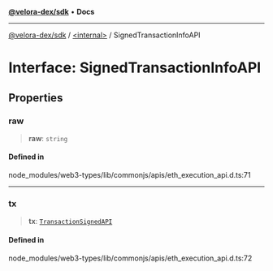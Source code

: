 [**@velora-dex/sdk**](../../README.md) • **Docs**

***

[@velora-dex/sdk](../../globals.md) / [\<internal\>](../README.md) / SignedTransactionInfoAPI

# Interface: SignedTransactionInfoAPI

## Properties

### raw

> **raw**: `string`

#### Defined in

node\_modules/web3-types/lib/commonjs/apis/eth\_execution\_api.d.ts:71

***

### tx

> **tx**: [`TransactionSignedAPI`](../namespaces/Users_andriishymkiv_work_velora_sdk_node_modules_web3-types_lib_commonjs_index/type-aliases/TransactionSignedAPI.md)

#### Defined in

node\_modules/web3-types/lib/commonjs/apis/eth\_execution\_api.d.ts:72
